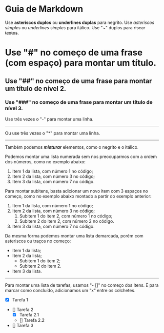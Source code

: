 # Guia de Markdown

Use **asteriscos duplos** ou __underlines duplas__ para negrito.
Use  *asteriscos simples* ou _underlines simples_ para itálico.
Use "~" duplos para ~~riscar textos~~.


# Use "#" no começo de uma frase (com espaço) para montar um título.

## Use "##" no começo de uma frase para montar um título de nível 2.

### Use "###" no começo de uma frase para montar um título de nível 3.

Use três vezes o "-" para montar uma linha.

---

Ou use três vezes o "*" para montar uma linha.

***

Também podemos **_misturar_** elementos, como o negrito e o itálico.

Podemos montar uma lista numerada sem nos preocuparmos com a ordem dos números, como no exemplo abaixo:

1. Item 1 da lista, com número 1 no código;
3. Item 2 da lista, com número 3 no código;
7. Item 3 da lista, com número 7 no código.

Para montar subitens, basta adicionar um novo item com 3 espaços no começo, como no exemplo abaixo montado a partir do exemplo anterior:

1. Item 1 da lista, com número 1 no código;
3. Item 2 da lista, com número 3 no código;
   1. Subitem 1 do item 2, com número 1 no código;
   4. Subitem 2 do item 2, com número 2 no código.
7. Item 3 da lista, com número 7 no código.


Da mesma forma podemos montar uma lista demarcada, porém com asteriscos ou traços no começo:

* Item 1 da lista;
* Item 2 da lista;
   * Subitem 1 do item 2;
   * Subitem 2 do item 2.
* Item 3 da lista.

***

Para montar uma lista de tarefas, usamos "- []" no começo dos itens. E para marcar como concluído, adicionamos um "x" entre os colchetes.

- [x] Tarefa 1
- [] Tarefa 2
   - [x] Tarefa 2.1
   - [] Tarefa 2.2
- [] Tarefa 3